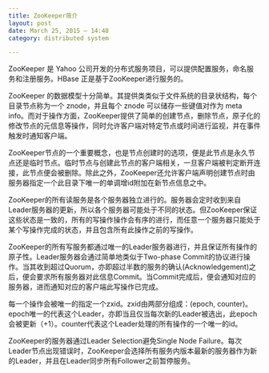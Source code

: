 ```yaml
---
title: ZooKeeper简介
layout: post
date: March 25, 2015 – 14:48
category: distributed system

---
```


ZooKeeper 是 Yahoo 公司开发的分布式服务项目，可以提供配置服务，命名服务和注册服务。HBase 正是基于ZooKeeper进行服务的。

ZooKeeper 的数据模型十分简单。其提供类类似于文件系统的目录状结构，每个目录节点称为一个 znode，并且每个 znode 可以储存一些键值对作为 meta info。而对于操作方面，ZooKeeper提供了简单的创建节点，删除节点，原子化的修改节点的元信息等操作，同时允许客户端对特定节点或时间进行监视，并在事件触发时通知客户端。

ZooKeeper节点的一个重要概念，也是节点创建时的选项，便是此节点是永久节点还是临时节点。临时节点与创建此节点的客户端相关，一旦客户端被判定断开连接，此节点便会被删除。除此之外，ZooKeeper还允许客户端声明创建节点时由服务器指定一个此目录下唯一的单调增id附加在新节点信息之中。

ZooKeeper的所有读服务是各个服务器独立进行的。服务器会定时收到来自Leader服务器的更新，所以各个服务器可能处于不同的状态。但ZooKeeper保证这些状态是一致的，所有的写操作操作会有序的进行，而任意一个服务器只能处于某个写操作完成的状态，并且包含所有此操作之前的写操作。

ZooKeeper的所有写服务都通过唯一的Leader服务器进行，并且保证所有操作的原子性。Leader服务器会通过简单地类似于Two-phase Commit的协议进行操作。当其收到超过Quorum，亦即超过半数的服务的确认(Acknowledgement)之后，便会要求所有服务器对此信息Commit。当Commit完成后，便会通知对应的服务器，进而通知对应的客户端此写操作已完成。

每一个操作会被唯一的指定一个zxid。zxid由两部分组成：(epoch, counter)。epoch唯一的代表这个Leader，亦即当且仅当每次新的Leader被选出，此epoch会被更新（+1）。counter代表这个Leader处理的所有操作的一个唯一的id。

ZooKeeper的服务器通过Leader Selection避免Single Node Failure。每次Leader节点出现错误时，ZooKeeper会选择所有服务内版本最新的服务器作为新的Leader，并且在Leader同步所有Follower之前暂停服务。